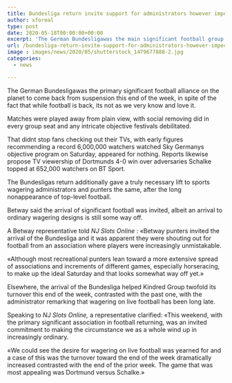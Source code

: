 ```yaml
---
title: Bundesliga return invite support for administrators however impeccable Saturday still way off
author: xforeal 
type: post
date: 2020-05-18T00:00:00+00:00
excerpt: 'The German Bundesligawas the main significant football group on the planet to come back from suspension this end of the week, despite the fact that while football is back, its not as we very know and love it '
url: /bundesliga-return-invite-support-for-administrators-however-impeccable-saturday-still-way-off/
image : images/news/2020/05/shutterstock_1479677888-2.jpg
categories:
  - news

---
```

The German Bundesligawas the primary significant football alliance on the planet to come back from suspension this end of the week, in spite of the fact that while football is back, its not as we very know and love it. 

Matches were played away from plain view, with social removing did in every group seat and any intricate objective festivals debilitated. 

That didnt stop fans checking out their TVs, with early figures recommending a record 6,000,000 watchers watched Sky Germanys objective program on Saturday, appeared for nothing. Reports likewise propose TV viewership of Dortmunds 4-0 win over adversaries Schalke topped at 652,000 watchers on BT Sport. 

The Bundesligas return additionally gave a truly necessary lift to sports wagering administrators and punters the same, after the long nonappearance of top-level football. 

Betway said the arrival of significant football was invited, albeit an arrival to ordinary wagering designs is still some way off. 

A Betway representative told _NJ Slots Online_ : &#171;Betway punters invited the arrival of the Bundesliga and it was apparent they were shouting out for football from an association where players were increasingly unmistakable. 

&#171;Although most recreational punters lean toward a more extensive spread of associations and increments of different games, especially horseracing, to make up the ideal Saturday and that looks somewhat way off yet.&#187; 

Elsewhere, the arrival of the Bundesliga helped Kindred Group twofold its turnover this end of the week, contrasted with the past one, with the administrator remarking that wagering on live football has been long late. 

Speaking to _NJ Slots Online,_ a representative clarified: &#171;This weekend, with the primary significant association in football returning, was an invited commitment to making the circumstance we as a whole wind up in increasingly ordinary. 

&#171;We could see the desire for wagering on live football was yearned for and a case of this was the turnover toward the end of the week dramatically increased contrasted with the end of the prior week. The game that was most appealing was Dortmund versus Schalke.&#187;